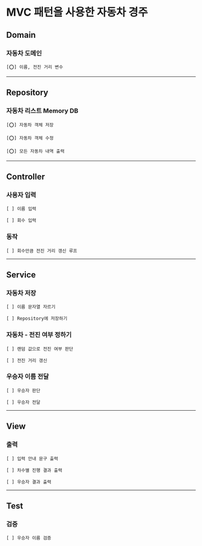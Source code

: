 # MVC 패턴을 사용한 자동차 경주

## Domain
### 자동차 도메인 
    [⭕] 이름, 전진 거리 변수
---
## Repository
### 자동차 리스트 Memory DB
    [⭕] 자동차 객체 저장
    
    [⭕] 자동차 객체 수정
    
    [⭕] 모든 자동차 내역 출력
---
## Controller
### 사용자 입력
    [ ] 이름 입력
    
    [ ] 회수 입력

### 동작
    [ ] 회수만큼 전진 거리 갱신 루프
---
## Service
### 자동차 저장
    [ ] 이름 문자열 자르기
    
    [ ] Repository에 저장하기

### 자동차 - 전진 여부 정하기
    [ ] 랜덤 값으로 전진 여부 판단
    
    [ ] 전진 거리 갱신

### 우승자 이름 전달
    [ ] 우승자 판단
    
    [ ] 우승자 전달
---
## View
### 출력
    [ ] 입력 안내 문구 출력
    
    [ ] 차수별 진행 결과 출력
    
    [ ] 우승자 결과 출력
---
## Test
### 검증 
    [ ] 우승자 이름 검증